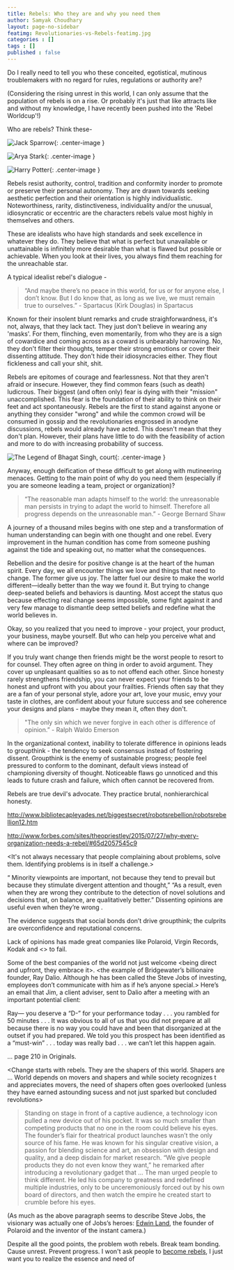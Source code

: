 ```yaml
---
title: Rebels: Who they are and why you need them
author: Samyak Choudhary
layout: page-no-sidebar
featimg: Revolutionaries-vs-Rebels-featimg.jpg
categories : []
tags : []
published : false
---
```


Do I really need to tell you who these conceited, egotistical, mutinous troublemakers with no regard for rules, regulations or authority are?

(Considering the rising unrest in this world, I can only assume that the population of rebels is on a rise. Or probably it's just that like attracts like and without my knowledge, I have recently been pushed into the 'Rebel Worldcup'!)

Who are rebels? Think these-

![Jack Sparrow](http://samyakchoudhary.com/img/jack-sparrow_trustDishonesty.jpg){: .center-image }

![Arya Stark](http://samyakchoudhary.com/img/arya-stark.jpg){: .center-image }

![Harry Potter](http://samyakchoudhary.com/img/harry-potter-rebel.jpg){: .center-image }

Rebels resist authority, control, tradition and conformity inorder to promote or preserve their personal autonomy. They are drawn towards seeking aesthetic perfection and their orientation is highly individualistic. Noteworthiness, rarity, distinctiveness, individuality and/or the unusual, idiosyncratic or eccentric are the characters rebels value most highly in themselves and others.

These are idealists who have high standards and seek excellence in whatever they do. They believe that what is perfect but unavailable or unattainable is infinitely more desirable than what is flawed but possible or achievable. When you look at their lives, you always find them reaching for the unreachable star.

A typical idealist rebel's dialogue -

> “And maybe there’s no peace in this world, for us or for anyone else, I don’t know. But I do know that, as long as we live, we must remain true to ourselves.”  - Spartacus (Kirk Douglas) in Spartacus

Known for their insolent blunt remarks and crude straighforwardness, it's not, always, that they lack tact. They just don't believe in wearing any 'masks'. For them, flinching, even momentarily, from who they are is a sign of cowardice and coming across as a coward is unbearably harrowing. No, they don't filter their thoughts, temper their strong emotions or cover their dissenting attitude. They don't hide their idiosyncracies either. They flout fickleness and call your shit, shit.

Rebels are epitomes of courage and fearlessness. Not that they aren't afraid or insecure. However, they find common fears (such as death) ludicrous. Their biggest (and often only) fear is dying with their "mission" unaccomplished. This fear is the foundation of their ability to think on their feet and act spontaneously. Rebels are the first to stand against anyone or anything they consider "wrong" and while the common crowd will be consumed in gossip and the revolutionaries engrossed in anodyne discussions, rebels would already have acted. This doesn't mean that they don't plan. However, their plans have little to do with the feasibility of action and more to do with increasing probability of success.

![The Legend of Bhagat Singh, court](http://samyakchoudhary.com/img/the-legend-of-bhagat-singh-court.jpg){: .center-image }

Anyway, enough deification of these difficult to get along with mutineering menaces. Getting to the main point of why do you need them (especially if you are someone leading a team, project or organization)?

> “The reasonable man adapts himself to the world: the unreasonable man persists in trying to adapt the world to himself. Therefore all progress depends on the unreasonable man.” - George Bernard Shaw

A journey of a thousand miles begins with one step and a transformation of human understanding can begin with one thought and one rebel. Every improvement in the human condition has come from someone pushing against the tide and speaking out, no matter what the consequences.

Rebellion and the desire for positive change is at the heart of the human spirit. Every day, we all encounter things we love and things that need to change. The former give us joy. The latter fuel our desire to make the world different—ideally better than the way we found it. But trying to change deep-seated beliefs and behaviors is daunting. Most accept the status quo because effecting real change seems impossible, some fight against it and very few manage to dismantle deep setted beliefs and redefine what the world believes in.

Okay, so you realized that you need to improve - your project, your product, your business, maybe yourself. But who can help you perceive what and where can be improved? 

If you truly want change then friends might be the worst people to resort to for counsel. They often agree on thing in order to avoid argument. They cover up unpleasant qualities so as to not offend each other. Since honesty rarely strengthens friendship, you can never expect your friends to be honest and upfront with you about your frailties. Friends often say that they are a fan of your personal style, adore your art, love your music, envy your taste in clothes, are confident about your future success and see coherence your designs and plans - maybe they mean it, often they don't.

>"The only sin which we never forgive in each other is difference of opinion.” - Ralph Waldo Emerson

In the organizational context, inability to tolerate difference in opinions leads to groupthink - the tendency to seek consensus instead of fostering dissent. Groupthink is the enemy of sustainable progress; people feel pressured to conform to the dominant, default views instead of championing diversity of thought. Noticeable flaws go unnoticed and this leads to future crash and failure, which often cannot be recovered from.

Rebels are true devil's advocate. They practice brutal, nonhierarchical honesty.

http://www.bibliotecapleyades.net/biggestsecret/robotsrebellion/robotsrebellion12.htm

<use of rebels in personal context. Why your rebellious friend might tell you better on what to do than your expereinced teachers or parents>

<describe why experts are uselss for creating intuition. Dogma. What they are good at is building solution.>

http://www.forbes.com/sites/theopriestley/2015/07/27/why-every-organization-needs-a-rebel/#65d2057545c9

<It's not always necessary that people complaining about problems, solve them. Identifying problems is in itself a challenge.>

“ Minority viewpoints are important, not because they tend to prevail but because they stimulate divergent attention and thought,” “As a result, even when they are wrong they contribute to the detection of novel solutions and decisions that, on balance, are qualitatively better.” Dissenting opinions are useful even when they’re wrong .

The evidence suggests that social bonds don’t drive groupthink; the culprits are overconfidence and reputational concerns.

Lack of <dissenting> opinions has made great companies like Polaroid, Virgin Records, Kodak and <> to fail.

Some of the best companies of the world not just welcome <being direct and upfront, they embrace it>. <the example of Bridgewater’s billionaire founder, Ray Dalio. Although he has been called the Steve Jobs of investing, employees don’t communicate with him as if he’s anyone special.> Here’s an email that Jim, a client adviser, sent to Dalio after a meeting with an important potential client:

Ray— you deserve a “D-” for your performance today . . . you rambled for 50 minutes . . . It was obvious to all of us that you did not prepare at all because there is no way you could have and been that disorganized at the outset if you had prepared. We told you this prospect has been identified as a “must-win” . . . today was really bad . . . we can’t let this happen again.

... page 210 in Originals.

<The devil you know from originals>




<Change starts with rebels. They are the shapers of this world. Shapers are ... World depends on movers and shapers and while society recognizes t and appreciates movers, the need of shapers often goes overlooked (unless they have earned astounding sucess and not just sparked but concluded revolutions>

> Standing on stage in front of a captive audience, a technology icon pulled a new device out of his pocket. It was so much smaller than competing products that no one in the room could believe his eyes. The founder’s flair for theatrical product launches wasn’t the only source of his fame. He was known for his singular creative vision, a passion for blending science and art, an obsession with design and quality, and a deep disdain for market research. “We give people products they do not even know they want,” he remarked after introducing a revolutionary gadget that ... The man urged people to think different. He led his company to greatness and redefined multiple industries, only to be unceremoniously forced out by his own board of directors, and then watch the empire he created start to crumble before his eyes.

(As much as the above paragraph seems to describe Steve Jobs, the visionary was actually one of Jobs’s heroes: [Edwin Land](https://en.wikipedia.org/wiki/Edwin_H._Land), the founder of Polaroid and the inventor of the instant camera.)

<conclusion>

Despite all the good points, the problem woth rebels. Break team bonding. Cause unrest. Prevent progress. I won't ask people to [become rebels](http://www.wikihow.com/Be-a-Rebel), I just want you to realize the essence and need of <rebels>











